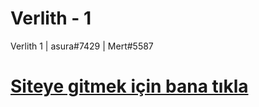 # Verlith - 1

Verlith 1 | asura#7429 | Mert#5587



# [Siteye gitmek için bana tıkla](https://developerxpe.netlify.app)